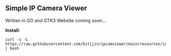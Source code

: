 ## Simple IP Camera Viewer
Written in GO and GTK3
Website coming soon...

**Install:**
```
curl -s -L https://raw.githubusercontent.com/bitijin/ipcamviewer/main/resources/install.sh | bash
```
